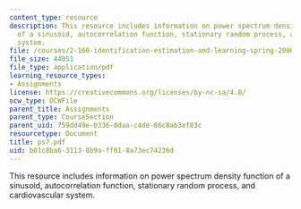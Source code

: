 ```yaml
---
content_type: resource
description: This resource includes information on power spectrum density function
  of a sinusoid, autocorrelation function, stationary random process, and cardiovascular
  system.
file: /courses/2-160-identification-estimation-and-learning-spring-2006/b01c8ba631138b9aff018a73ec74236d_ps7.pdf
file_size: 44051
file_type: application/pdf
learning_resource_types:
- Assignments
license: https://creativecommons.org/licenses/by-nc-sa/4.0/
ocw_type: OCWFile
parent_title: Assignments
parent_type: CourseSection
parent_uid: 759dd49e-b336-0daa-c4de-86c8ab3ef83c
resourcetype: Document
title: ps7.pdf
uid: b01c8ba6-3113-8b9a-ff01-8a73ec74236d
---
```

This resource includes information on power spectrum density function of a sinusoid, autocorrelation function, stationary random process, and cardiovascular system.